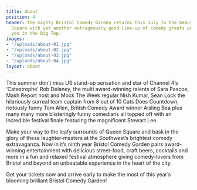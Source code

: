 ```yaml
---
title: About
position: 4
header: The mighty Bristol Comedy Garden returns this July to the beautiful Queen
  Square with yet another outrageously good line-up of comedy greats performing for
  you in the Big Top.
images:
- "/uploads/about-01.jpg"
- "/uploads/about-02.jpg"
- "/uploads/about-03.jpg"
- "/uploads/about-04.jpg"
layout: about
---
```


This summer don’t miss US stand-up sensation and star of Channel 4’s ‘Catastrophe’ Rob Delaney, the multi award-winning talents of Sara Pascoe, Mash Report host and Mock The Week regular Nish Kumar, Sean Lock the hilariously surreal team captain from 8 out of 10 Cats Does Countdown, riotously funny Tom Allen, British Comedy Award winner Aisling Bea plus many many more blisteringly funny comedians all topped off with an incredible festival finale featuring the magnificent Stewart Lee.

Make your way to the leafy surrounds of Queen Square and bask in the glory of these laughter-masters at the Southwest’s brightest comedy extravaganza. Now in it’s ninth year Bristol Comedy Garden pairs award-winning entertainment with delicious street-food, craft beers, cocktails and more in a fun and relaxed festival atmosphere giving comedy-lovers from Bristol and beyond an unbeatable experience in the heart of the city.

Get your tickets now and arrive early to make the most of this year’s blooming brilliant Bristol Comedy Garden!